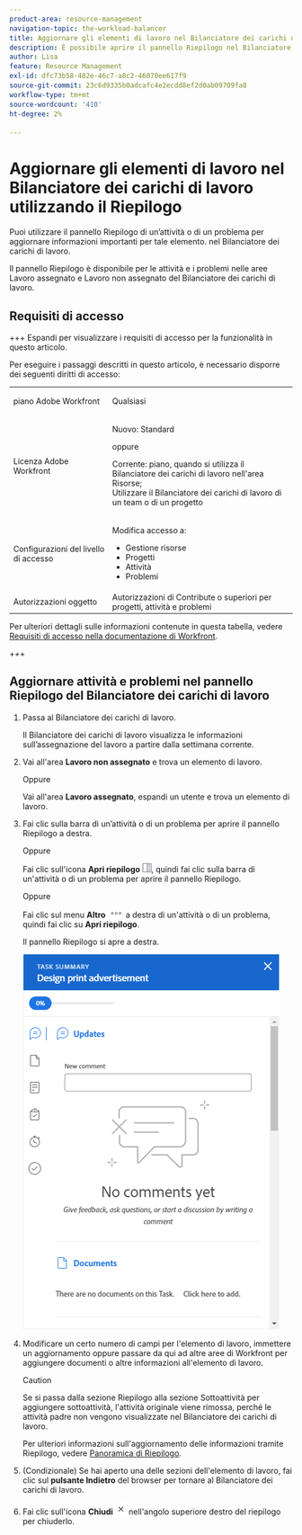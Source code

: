 ```yaml
---
product-area: resource-management
navigation-topic: the-workload-balancer
title: Aggiornare gli elementi di lavoro nel Bilanciatore dei carichi di lavoro utilizzando il Riepilogo
description: È possibile aprire il pannello Riepilogo nel Bilanciatore dei carichi di lavoro per aggiornare gli elementi di lavoro nelle aree Lavoro assegnato e Lavoro non assegnato.
author: Lisa
feature: Resource Management
exl-id: dfc73b58-482e-46c7-a8c2-46070ee617f9
source-git-commit: 23c6d9335b0adcafc4e2ecdd8ef2d0ab09709fa8
workflow-type: tm+mt
source-wordcount: '410'
ht-degree: 2%

---
```


# Aggiornare gli elementi di lavoro nel Bilanciatore dei carichi di lavoro utilizzando il Riepilogo

Puoi utilizzare il pannello Riepilogo di un’attività o di un problema per aggiornare informazioni importanti per tale elemento. nel Bilanciatore dei carichi di lavoro.

Il pannello Riepilogo è disponibile per le attività e i problemi nelle aree Lavoro assegnato e Lavoro non assegnato del Bilanciatore dei carichi di lavoro.

## Requisiti di accesso

+++ Espandi per visualizzare i requisiti di accesso per la funzionalità in questo articolo.

Per eseguire i passaggi descritti in questo articolo, è necessario disporre dei seguenti diritti di accesso:

<table style="table-layout:auto"> 
 <col> 
 <col> 
 <tbody> 
  <tr> 
   <td role="rowheader">piano Adobe Workfront</td> 
   <td> <p>Qualsiasi </p> </td> 
  </tr> 
  <tr> 
   <td role="rowheader">Licenza Adobe Workfront</td> 
   <td><p>Nuovo: Standard</p>
       <p>oppure</p>
       <p>Corrente: piano, quando si utilizza il Bilanciatore dei carichi di lavoro nell'area Risorse;</br>
       Utilizzare il Bilanciatore dei carichi di lavoro di un team o di un progetto</p></td>
  </tr>
  <tr> 
   <td role="rowheader">Configurazioni del livello di accesso</td> 
   <td> <p>Modifica accesso a:</p> 
    <ul> 
     <li>Gestione risorse</li> 
     <li>Progetti</li> 
     <li>Attività</li> 
     <li>Problemi</li> 
    </ul>
   </td> 
  </tr> 
  <tr> 
   <td role="rowheader">Autorizzazioni oggetto</td> 
   <td>Autorizzazioni di Contribute o superiori per progetti, attività e problemi</td> 
  </tr> 
 </tbody> 
</table>

Per ulteriori dettagli sulle informazioni contenute in questa tabella, vedere [Requisiti di accesso nella documentazione di Workfront](/help/quicksilver/administration-and-setup/add-users/access-levels-and-object-permissions/access-level-requirements-in-documentation.md).

+++

## Aggiornare attività e problemi nel pannello Riepilogo del Bilanciatore dei carichi di lavoro

1. Passa al Bilanciatore dei carichi di lavoro.

   Il Bilanciatore dei carichi di lavoro visualizza le informazioni sull’assegnazione del lavoro a partire dalla settimana corrente.

1. Vai all&#39;area **Lavoro non assegnato** e trova un elemento di lavoro.

   Oppure

   Vai all&#39;area **Lavoro assegnato**, espandi un utente e trova un elemento di lavoro.

1. Fai clic sulla barra di un’attività o di un problema per aprire il pannello Riepilogo a destra.

   Oppure

   Fai clic sull&#39;icona **Apri riepilogo** ![Apri riepilogo](assets/summary-panel-icon.png), quindi fai clic sulla barra di un&#39;attività o di un problema per aprire il pannello Riepilogo.

   Oppure

   Fai clic sul menu **Altro** ![Icona Altro](assets/more-icon.png) a destra di un&#39;attività o di un problema, quindi fai clic su **Apri riepilogo**.

   Il pannello Riepilogo si apre a destra.

   ![Pannello di riepilogo](assets/summary-panel-task-wb-new-comments.png)

1. Modificare un certo numero di campi per l&#39;elemento di lavoro, immettere un aggiornamento oppure passare da qui ad altre aree di Workfront per aggiungere documenti o altre informazioni all&#39;elemento di lavoro.

   >[!CAUTION]
   >
   >Se si passa dalla sezione Riepilogo alla sezione Sottoattività per aggiungere sottoattività, l&#39;attività originale viene rimossa, perché le attività padre non vengono visualizzate nel Bilanciatore dei carichi di lavoro.

   Per ulteriori informazioni sull&#39;aggiornamento delle informazioni tramite Riepilogo, vedere [Panoramica di Riepilogo](../../workfront-basics/the-new-workfront-experience/summary-overview.md).

1. (Condizionale) Se hai aperto una delle sezioni dell&#39;elemento di lavoro, fai clic sul **pulsante Indietro** del browser per tornare al Bilanciatore dei carichi di lavoro.
1. Fai clic sull&#39;icona **Chiudi** ![Chiudi](assets/close-icon.png) nell&#39;angolo superiore destro del riepilogo per chiuderlo.
